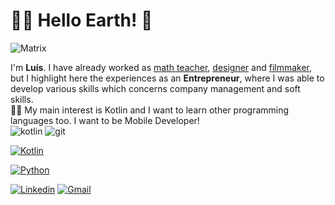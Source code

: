 # 👨‍🚀 Hello Earth! 👋 

![Matrix](https://media1.tenor.com/images/54d68b1898cdf8cc7b32a9492a8e5f98/tenor.gif?itemid=17168868)

I'm **Luís**. I have already worked as <u>math teacher</u>, <u>designer</u> and <u>filmmaker</u>, but I highlight here the experiences as an <b>Entrepreneur</b>, where I was able to develop various skills which concerns company management and soft skills.
<br>
👨‍💻 My main interest is Kotlin and I want to learn other programming languages too. I want to be Mobile Developer! 
<br>
![kotlin](https://img.shields.io/badge/Kotlin-0095D5?&style=for-the-badge&logo=kotlin&logoColor=white)
![git](https://img.shields.io/badge/Git-F05032?style=for-the-badge&logo=git&logoColor=white)


[![Kotlin](https://github-readme-stats.vercel.app/api/pin/?username=luishads&repo=app_banc_kotlin)](https://github.com/luishads/app_banc_kotlin)

[![Python](https://github-readme-stats.vercel.app/api/pin/?username=luishads&repo=estudo-python)](https://github.com/luishads/estudo-python)


[![Linkedin](https://img.shields.io/badge/LinkedIn-0077B5?style=for-the-badge&logo=linkedin&logoColor=white)](https://www.linkedin.com/in/lu%C3%ADs-henrique-amorim-9a1705128/)
[![Gmail](https://img.shields.io/badge/Gmail-D14836?style=for-the-badge&logo=gmail&logoColor=white)](mailto:luishads@gmail.com)
